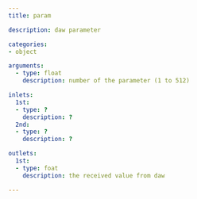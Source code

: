 ```yaml
---
title: param

description: daw parameter

categories:
- object

arguments:
  - type: float
    description: number of the parameter (1 to 512)

inlets:
  1st:
  - type: ?
    description: ?
  2nd:
  - type: ?
    description: ?

outlets:
  1st:
  - type: foat
    description: the received value from daw

---
```

